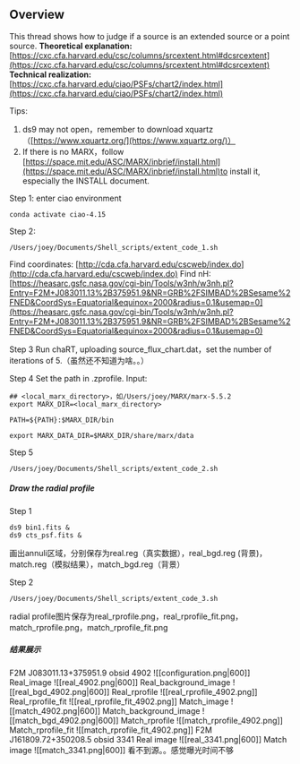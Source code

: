 ## Overview
This thread shows how to judge if a source is an extended source or a point source.
**Theoretical explanation:** [https://cxc.cfa.harvard.edu/csc/columns/srcextent.html#dcsrcextent](https://cxc.cfa.harvard.edu/csc/columns/srcextent.html#dcsrcextent)
**Technical realization:** [https://cxc.cfa.harvard.edu/ciao/PSFs/chart2/index.html](https://cxc.cfa.harvard.edu/ciao/PSFs/chart2/index.html)

Tips:
1. ds9 may not open，remember to download xquartz（[https://www.xquartz.org/](https://www.xquartz.org/)）
2. If there is no MARX，follow [https://space.mit.edu/ASC/MARX/inbrief/install.html](https://space.mit.edu/ASC/MARX/inbrief/install.html)to install it, especially the INSTALL document.

Step 1: enter ciao environment
```
conda activate ciao-4.15
```

Step 2: 
```
/Users/joey/Documents/Shell_scripts/extent_code_1.sh
```
Find coordinates: [http://cda.cfa.harvard.edu/cscweb/index.do](http://cda.cfa.harvard.edu/cscweb/index.do)
Find nH: [https://heasarc.gsfc.nasa.gov/cgi-bin/Tools/w3nh/w3nh.pl?Entry=F2M+J083011.13%2B375951.9&NR=GRB%2FSIMBAD%2BSesame%2FNED&CoordSys=Equatorial&equinox=2000&radius=0.1&usemap=0](https://heasarc.gsfc.nasa.gov/cgi-bin/Tools/w3nh/w3nh.pl?Entry=F2M+J083011.13%2B375951.9&NR=GRB%2FSIMBAD%2BSesame%2FNED&CoordSys=Equatorial&equinox=2000&radius=0.1&usemap=0)

Step 3
Run chaRT, uploading source_flux_chart.dat，set the number of iterations of 5.（虽然还不知道为啥。。）

Step 4
Set the path in .zprofile.  Input:
```
## <local_marx_directory>，如/Users/joey/MARX/marx-5.5.2
export MARX_DIR=<local_marx_directory> 

PATH=${PATH}:$MARX_DIR/bin

export MARX_DATA_DIR=$MARX_DIR/share/marx/data
```

Step 5
```
/Users/joey/Documents/Shell_scripts/extent_code_2.sh
```
##### Draw the radial profile

Step 1
```
ds9 bin1.fits &
ds9 cts_psf.fits &
```
画出annuli区域，分别保存为real.reg（真实数据），real_bgd.reg (背景)，match.reg（模拟结果），match_bgd.reg（背景）

Step 2
```
/Users/joey/Documents/Shell_scripts/extent_code_3.sh
```
radial profile图片保存为real_rprofile.png，real_rprofile_fit.png，match_rprofile.png，match_rprofile_fit.png

##### 结果展示
F2M J083011.13+375951.9
obsid 4902
![[configuration.png|600]]
Real_image
![[real_4902.png|600]]
Real_background_image
![[real_bgd_4902.png|600]]
Real_rprofile
![[real_rprofile_4902.png]]
Real_rprofile_fit
![[real_rprofile_fit_4902.png]]
Match_image
![[match_4902.png|600]]
Match_background_image
![[match_bgd_4902.png|600]]
Match_rprofile
![[match_rprofile_4902.png]]
Match_rprofile_fit
![[match_rprofile_fit_4902.png]]
F2M J161809.72+350208.5
obsid 3341
Real image
![[real_3341.png|600]]
Match image
![[match_3341.png|600]]
看不到源。。感觉曝光时间不够